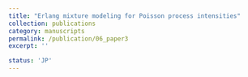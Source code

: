 ```yaml
---
title: "Erlang mixture modeling for Poisson process intensities"
collection: publications
category: manuscripts
permalink: /publication/06_paper3
excerpt: ''

status: 'JP'
---
```



